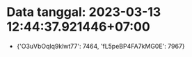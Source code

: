# Data tanggal: 2023-03-13 12:44:37.921446+07:00

* {'O3uVbOqlq9klwt77': 7464, 'fL5peBP4FA7kMG0E': 7967}
